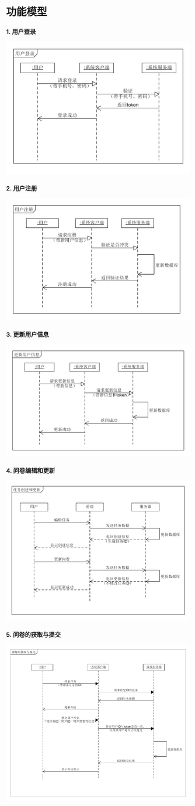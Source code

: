 # 功能模型

### 1. 用户登录

![](image/filed_login.png)

### 2. 用户注册

![](image/filed_register.png)

### 3. 更新用户信息

![](image/filed_update.png)

### 4. 问卷编辑和更新

![](image\function_model_edit_update_task.png)


### 5. 问卷的获取与提交
![问卷的获取与提交](image/System_Squence_Diagram_5.png)
